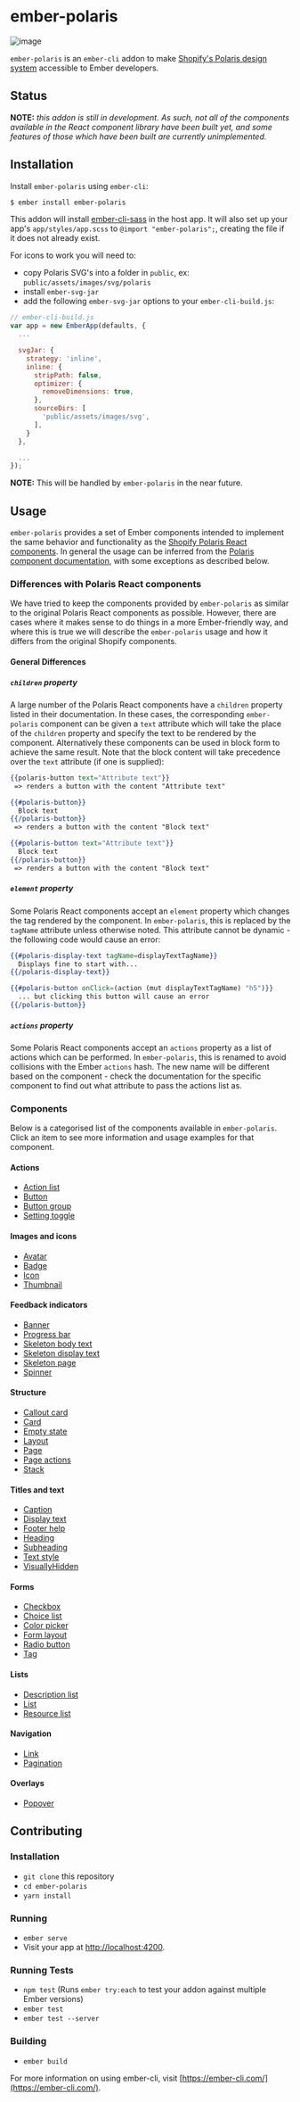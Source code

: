 # ember-polaris

![image](https://user-images.githubusercontent.com/5737342/26935493-c8c81c76-4c74-11e7-90dd-ff8b0fdc434e.png)

`ember-polaris` is an `ember-cli` addon to make [Shopify's Polaris design system](https://polaris.shopify.com/) accessible to Ember developers.

## Status

**NOTE:** _this addon is still in development. As such, not all of the components available in the React component library have been built yet, and some features of those which have been built are currently unimplemented._

## Installation

Install `ember-polaris` using `ember-cli`:

```sh
$ ember install ember-polaris
```

This addon will install [ember-cli-sass](https://github.com/aexmachina/ember-cli-sass/) in the host app. It will also set up your app's `app/styles/app.scss` to `@import "ember-polaris";`, creating the file if it does not already exist.

For icons to work you will need to:
* copy Polaris SVG's into a folder in `public`, ex: `public/assets/images/svg/polaris`
* install `ember-svg-jar`
* add the following `ember-svg-jar` options to your `ember-cli-build.js`:

```javascript
// ember-cli-build.js
var app = new EmberApp(defaults, {
  ...

  svgJar: {
    strategy: 'inline',
    inline: {
      stripPath: false,
      optimizer: {
        removeDimensions: true,
      },
      sourceDirs: [
        'public/assets/images/svg',
      ],
    }
  },

  ...
});
```

**NOTE:** This will be handled by `ember-polaris` in the near future.

## Usage

`ember-polaris` provides a set of Ember components intended to implement the same behavior and functionality as the [Shopify Polaris React components](https://github.com/Shopify/polaris). In general the usage can be inferred from the [Polaris component documentation](https://polaris.shopify.com/components/get-started), with some exceptions as described below.

### Differences with Polaris React components

We have tried to keep the components provided by `ember-polaris` as similar to the original Polaris React components as possible. However, there are cases where it makes sense to do things in a more Ember-friendly way, and where this is true we will describe the `ember-polaris` usage and how it differs from the original Shopify components.

#### General Differences

##### `children` property
A large number of the Polaris React components have a `children` property listed in their documentation. In these cases, the corresponding `ember-polaris` component can be given a `text` attribute which will take the place of the `children` property and specify the text to be rendered by the component. Alternatively these components can be used in block form to achieve the same result. Note that the block content will take precedence over the `text` attribute (if one is supplied):

```hbs
{{polaris-button text="Attribute text"}}
 => renders a button with the content "Attribute text"

{{#polaris-button}}
  Block text
{{/polaris-button}}
 => renders a button with the content "Block text"

{{#polaris-button text="Attribute text"}}
  Block text
{{/polaris-button}}
 => renders a button with the content "Block text"
```

##### `element` property
Some Polaris React components accept an `element` property which changes the tag rendered by the component. In `ember-polaris`, this is replaced by the `tagName` attribute unless otherwise noted. This attribute cannot be dynamic - the following code would cause an error:

```hbs
{{#polaris-display-text tagName=displayTextTagName}}
  Displays fine to start with...
{{/polaris-display-text}}

{{#polaris-button onClick=(action (mut displayTextTagName) "h5")}}
  ... but clicking this button will cause an error
{{/polaris-button}}
```

##### `actions` property
Some Polaris React components accept an `actions` property as a list of actions which can be performed. In `ember-polaris`, this is renamed to avoid collisions with the Ember `actions` hash. The new name will be different based on the component - check the documentation for the specific component to find out what attribute to pass the actions list as.

### Components
Below is a categorised list of the components available in `ember-polaris`. Click an item to see more information and usage examples for that component.

#### Actions
- [Action list](docs/action-list.md)
- [Button](docs/button.md)
- [Button group](docs/button-group.md)
- [Setting toggle](docs/setting-toggle.md)

#### Images and icons
- [Avatar](docs/avatar.md)
- [Badge](docs/badge.md)
- [Icon](docs/icon.md)
- [Thumbnail](docs/thumbnail.md)

#### Feedback indicators
- [Banner](docs/banner.md)
- [Progress bar](docs/progress-bar.md)
- [Skeleton body text](docs/skeleton-body-text.md)
- [Skeleton display text](docs/skeleton-display-text.md)
- [Skeleton page](docs/skeleton-page.md)
- [Spinner](docs/spinner.md)

#### Structure
- [Callout card](docs/callout-card.md)
- [Card](docs/card.md)
- [Empty state](docs/empty-state.md)
- [Layout](docs/layout.md)
- [Page](docs/page.md)
- [Page actions](docs/page-actions.md)
- [Stack](docs/stack.md)

#### Titles and text
- [Caption](docs/caption.md)
- [Display text](docs/display-text.md)
- [Footer help](docs/footer-help.md)
- [Heading](docs/heading.md)
- [Subheading](docs/subheading.md)
- [Text style](docs/text-style.md)
- [VisuallyHidden](docs/visually-hidden.md)

#### Forms
- [Checkbox](docs/checkbox.md)
- [Choice list](docs/choice-list.md)
- [Color picker](docs/color-picker.md)
- [Form layout](docs/form-layout.md)
- [Radio button](docs/radio-button.md)
- [Tag](docs/tag.md)

#### Lists
- [Description list](docs/description-list.md)
- [List](docs/list.md)
- [Resource list](docs/resource-list.md)

#### Navigation
- [Link](docs/link.md)
- [Pagination](docs/pagination.md)

#### Overlays
- [Popover](docs/popover.md)

## Contributing
### Installation

* `git clone` this repository
* `cd ember-polaris`
* `yarn install`

### Running

* `ember serve`
* Visit your app at [http://localhost:4200](http://localhost:4200).

### Running Tests

* `npm test` (Runs `ember try:each` to test your addon against multiple Ember versions)
* `ember test`
* `ember test --server`

### Building

* `ember build`

For more information on using ember-cli, visit [https://ember-cli.com/](https://ember-cli.com/).
